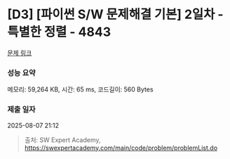 # [D3] [파이썬 S/W 문제해결 기본] 2일차 - 특별한 정렬 - 4843 

[문제 링크](https://swexpertacademy.com/main/code/problem/problemDetail.do?contestProbId=AWTLeicaqHcDFAVT) 

### 성능 요약

메모리: 59,264 KB, 시간: 65 ms, 코드길이: 560 Bytes

### 제출 일자

2025-08-07 21:12



> 출처: SW Expert Academy, https://swexpertacademy.com/main/code/problem/problemList.do